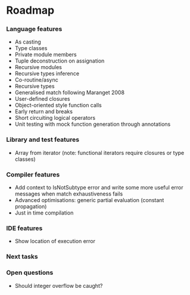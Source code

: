 # Roadmap

### Language features

- As casting
- Type classes
- Private module members
- Tuple deconstruction on assignation
- Recursive modules
- Recursive types inference
- Co-routine/async
- Recursive types
- Generalised match following Maranget 2008
- User-defined closures
- Object-oriented style function calls
- Early return and breaks
- Short circuiting logical operators
- Unit testing with mock function generation through annotations

### Library and test features

- Array from iterator (note: functional iterators require closures or type classes)

### Compiler features

- Add context to IsNotSubtype error and write some more useful error messages when match exhaustiveness fails
- Advanced optimisations: generic partial evaluation (constant propagation)
- Just in time compilation

### IDE features

- Show location of execution error

### Next tasks


### Open questions

- Should integer overflow be caught?